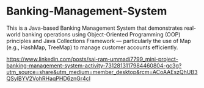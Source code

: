 # Banking-Management-System
This is a Java-based Banking Management System that demonstrates real-world banking operations using Object-Oriented Programming (OOP) principles and Java Collections Framework — particularly the use of Map (e.g., HashMap, TreeMap) to manage customer accounts efficiently.

https://www.linkedin.com/posts/sai-ram-ummadi7799_mini-project-banking-management-system-activity-7312813117984460804-gc3g?utm_source=share&utm_medium=member_desktop&rcm=ACoAAEszQhUB3QSylBYV2VohRHaqPHD6znGr4cI

